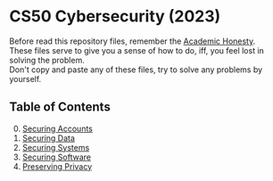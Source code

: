 # CS50 Cybersecurity (2023)

Before read this repository files, remember the [Academic Honesty](https://cs50.harvard.edu/x/honesty/).
<br/>
These files serve to give you a sense of how to do, iff, you feel lost in solving the problem.
<br/>
Don't copy and paste any of these files, try to solve any problems by yourself.

## Table of Contents
  0. [Securing Accounts](assignment0.md)
  1. [Securing Data](assignment1.md)
  2. [Securing Systems](assignment2.md)
  3. [Securing Software](assignment3.md)
  4. [Preserving Privacy](assignment4.md)
